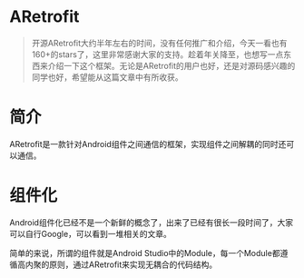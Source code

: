 # ARetrofit

> 开源ARetrofit大约半年左右的时间，没有任何推广和介绍，今天一看也有160+的stars了，这里非常感谢大家的支持。趁着年关降至，也想写一点东西来介绍一下这个框架。无论是ARetrofit的用户也好，还是对源码感兴趣的同学也好，希望能从这篇文章中有所收获。

# 简介
ARetrofit是一款针对Android组件之间通信的框架，实现组件之间解耦的同时还可以通信。

# 组件化
Android组件化已经不是一个新鲜的概念了，出来了已经有很长一段时间了，大家可以自行Google，可以看到一堆相关的文章。

简单的来说，所谓的组件就是Android Studio中的Module，每一个Module都遵循高内聚的原则，通过ARetrofit来实现无耦合的代码结构。

